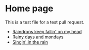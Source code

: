 # Home page

This is a test file for a test pull request.

-  [Raindrops keep fallin' on my head](https://www.youtube.com/watch?v=sySlY1XKlhM)
-  [Rainy days and mondays](https://www.youtube.com/watch?v=PjFoQxjgbrs)
-  [Singin' in the rain](https://www.youtube.com/watch?v=swloMVFALXw)

